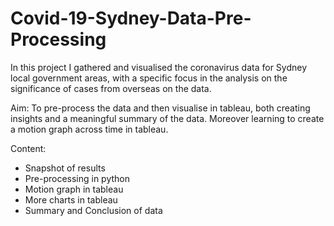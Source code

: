 # Covid-19-Sydney-Data-Pre-Processing
In this project I gathered and visualised the coronavirus data for Sydney local government areas, with a specific focus in the analysis on the significance of cases from overseas on the data. 

Aim: 
To pre-process the data and then visualise in tableau, both creating insights and a meaningful summary of the data. Moreover learning to create a motion graph across time in tableau. 

Content: 
- Snapshot of results 
- Pre-processing in python 
- Motion graph in tableau 
- More charts in tableau 
- Summary and Conclusion of data 

